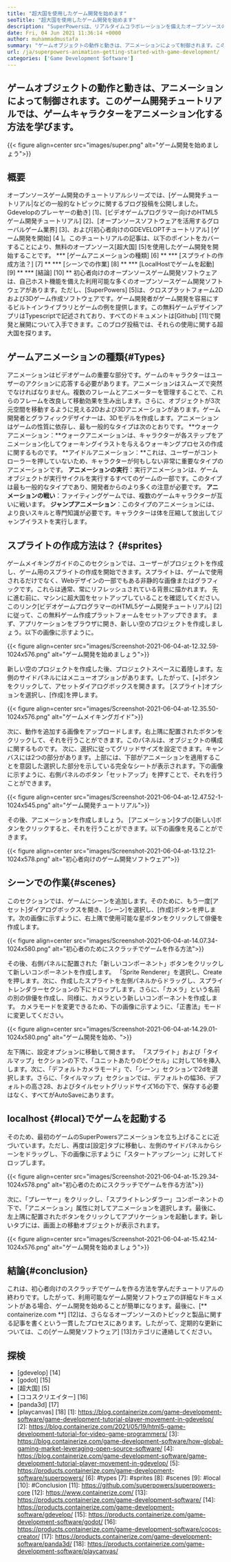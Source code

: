```yaml
---
title: "超大国を使用したゲーム開発を始めます" 
seoTitle: "超大国を使用したゲーム開発を始めます" 
description: "SuperPowersは、リアルタイムコラボレーションを備えたオープンソースの3Dゲームメーカーです。このチュートリアルは、超大国を使用したゲーム開発を始めることです。" 
date: Fri, 04 Jun 2021 11:36:14 +0000
author: muhammadmustafa
summary: "ゲームオブジェクトの動作と動きは、アニメーションによって制御されます。このゲーム開発チュートリアルでは、ゲームキャラクターをアニメーション化する方法を学びます。" 
url: /ja/superpowers-animation-getting-started-with-game-development/
categories: ['Game Development Software']
---
```


## ゲームオブジェクトの動作と動きは、アニメーションによって制御されます。このゲーム開発チュートリアルでは、ゲームキャラクターをアニメーション化する方法を学びます。

{{< figure align=center src="images/super.png" alt="ゲーム開発を始めましょう">}}


## **概要**
オープンソースゲーム開発のチュートリアルシリーズでは、[ゲーム開発チュートリアル|などの一般的なトピックに関するブログ投稿を公開しました。 Gdevelopのプレーヤーの動き] [1]、[ビデオゲームプログラマー向けのHTML5ゲーム開発チュートリアル] [2]、[オープンソースソフトウェアを活用するグローバルゲーム業界] [3]、および[初心者向けのGDEVELOPTチュートリアル] [ゲーム開発を開始] [4 ]。このチュートリアルの記事は、以下のポイントをカバーすることにより、無料のオープンソース[超大国] [5]を使用したゲーム開発を開始することです。
  *** [ゲームアニメーションの種類] [6] **
  *** [スプライトの作成方法？] [7] **
  *** [シーンでの作業] [8] **
  *** [LocalHostでゲームを起動] [9] **
  *** [結論] [10] **
初心者向けのオープンソースゲーム開発ソフトウェアは、自己ホスト機能を備えた利用可能な多くのオープンソースゲーム開発ソフトウェアがあります。ただし、[SuperPowers] [5]は、クロスプラットフォーム2Dおよび3Dゲーム作成ソフトウェアです。ゲーム開発者がゲーム開発を容易にするビルトインライブラリとゲームの例を提供します。この無料ゲームデザインアプリはTypescriptで記述されており、すべてのドキュメントは[Github] [11]で開発と展開について入手できます。このブログ投稿では、それらの使用に関する超大国を探ります。

## ゲームアニメーションの種類{#Types}
アニメーションはビデオゲームの重要な部分です。ゲームのキャラクターはユーザーのアクションに応答する必要があります。アニメーションはスムーズで突然でなければなりません。複数のフレームとアニメーターを管理することで、これらのフレームを改良して移動効果を生み出します。さらに、オブジェクトが3次元空間を移動するように見える2Dおよび3Dアニメーションがあります。ゲーム開発者とグラフィックデザイナーは、3Dモデルを作成します。アニメーションはゲームの性質に依存し、最も一般的なタイプは次のとおりです。
**ウォークアニメーション：**ウォークアニメーションは、キャラクターが各ステップをアニメーション化してウォーキングイラストを与えるウォーキングプロセスの作成に関するものです。
**アイドルアニメーション：**これは、ユーザーがコントローラーを押していないため、キャラクターが何もしない非常に重要なタイプのアニメーションです。
**アニメーションの実行**：実行アニメーションは、ゲームオブジェクトが実行サイクルを実行するすべてのゲームの一部です。このタイプは最も一般的なタイプであり、開発者からのより多くの注意が必要です。
**アニメーションの戦い**：ファイティングゲームでは、複数のゲームキャラクターが互いに戦います。
**ジャンプアニメーション**：このタイプのアニメーションには、より良いスキルと専門知識が必要です。キャラクターは体を圧縮して放出してジャンプイラストを実行します。

## スプライトの作成方法は？ {#sprites}
ゲームメイキングガイドのこのセクションでは、ユーザーがプロジェクトを作成し、ゲーム用のスプライトの作成を開始できます。スプライトは、ゲームで使用されるだけでなく、Webデザインの一部でもある非静的な画像またはグラフィックです。これらは通常、常にリフレッシュされている背景に描かれます。
先に進む前に、マシンに超大国をセットアップしていることを確認してください。このリンク[ビデオゲームプログラマーのHTML5ゲーム開発チュートリアル] [2]に従って、この無料ゲーム作成プラットフォームをセットアップできます。
まず、アプリケーションをブラウザに開き、新しい空のプロジェクトを作成しましょう。以下の画像に示すように。

{{< figure align=center src="images/Screenshot-2021-06-04-at-12.32.59-1024x576.png" alt="ゲーム開発を始めましょう">}}

新しい空のプロジェクトを作成した後、プロジェクトスペースに着陸します。左側のサイドパネルにはメニューオプションがあります。したがって、[+]ボタンをクリックして、アセットダイアログボックスを開きます。 [スプライト]オプションを選択し、[作成]を押します。

{{< figure align=center src="images/Screenshot-2021-06-04-at-12.35.50-1024x576.png" alt="ゲームメイキングガイド">}}

次に、動作を追加する画像をアップロードします。右上隅に配置されたボタンをクリックして、それを行うことができます。このパネルは、オブジェクトの構成に関するものです。
次に、選択に従ってグリッドサイズを設定できます。キャンバスには2つの部分があります。上部には、下部がアニメーションを適用することを意図した選択した部分を示している完全なシートが表示されます。下の画像に示すように、右側パネルのボタン「セットアップ」を押すことで、それを行うことができます。

{{< figure align=center src="images/Screenshot-2021-06-04-at-12.47.52-1-1024x545.png" alt="ゲーム開発チュートリアル">}}

その後、アニメーションを作成しましょう。 [アニメーション]タブの[新しい]ボタンをクリックすると、それを行うことができます。以下の画像を見ることができます。

{{< figure align=center src="images/Screenshot-2021-06-04-at-13.12.21-1024x578.png" alt="初心者向けのゲーム開発ソフトウェア">}}


## シーンでの作業{#scenes}
このセクションでは、ゲームにシーンを追加します。そのために、もう一度[アセット]ダイアログボックスを開き、[シーン]を選択し、[作成]ボタンを押します。次の画像に示すように、右上隅で使用可能な星ボタンをクリックして俳優を作成します。

{{< figure align=center src="images/Screenshot-2021-06-04-at-14.07.34-1024x580.png" alt="初心者のためにスクラッチでゲームを作る方法">}}

その後、右側パネルに配置された「新しいコンポーネント」ボタンをクリックして新しいコンポーネントを作成します。 「Sprite Renderer」を選択し、Createを押します。次に、作成したスプライトを左側パネルからドラッグし、スプライトレンダラーセクションの下にドロップします。さらに、「カメラ」という名前の別の俳優を作成し、同様に、カメラという新しいコンポーネントを作成します。
カメラモードを変更できるため、下の画像に示すように、「正書法」モードに変更してください。

{{< figure align=center src="images/Screenshot-2021-06-04-at-14.29.01-1024x580.png" alt="ゲーム開発を始め、">}}

左下隅に、設定オプションに移動して開きます。 「スプライト」および「タイルマップ」セクションの下で、「ユニットあたりのピクセル」に対して16を挿入します。次に、「デフォルトカメラモード」で、「シーン」セクションで2dを選択します。さらに、「タイルマップ」セクションでは、デフォルトの幅36、デフォルトの高さ28、およびタイルセットグリッドサイズ16の下で、保存する必要はなく、すべてがAutoSaveにあります。

## localhost {#local}でゲームを起動する
そのため、最初のゲームのSuperPowersアニメーションを立ち上げることに近づいています。ただし、再度は[設定]タブに移動し、左側のサイドパネルからシーンをドラッグし、下の画像に示すように「スタートアップシーン」に対してドロップします。

{{< figure align=center src="images/Screenshot-2021-06-04-at-15.29.34-1024x578.png" alt="初心者のためにスクラッチでゲームを作る方法">}}

次に、「プレーヤー」をクリックし、「スプライトレンダラー」コンポーネントの下で、「アニメーション」属性に対してアニメーションを選択します。最後に、左上隅に配置されたボタンをクリックしてアプリケーションを起動します。新しいタブには、画面上の移動オブジェクトが表示されます。

{{< figure align=center src="images/Screenshot-2021-06-04-at-15.42.14-1024x576.png" alt="ゲーム開発を始めましょう">}}


## 結論{#conclusion}
これは、初心者向けのスクラッチでゲームを作る方法を学んだチュートリアルの終わりです。したがって、利用可能なゲーム開発ソフトウェアの詳細なドキュメントがある場合、ゲーム開発を始めることが簡単になります。最後に、[** containerize.com **] [12]は、さらなるオープンソースのトピックと製品に関する記事を書くという一貫したプロセスにあります。したがって、定期的な更新については、この[ゲーム開発ソフトウェア] [13]カテゴリに連絡してください。

## 探検
  * [gdevelop] [14]
  * [godot] [15]
  * [超大国] [5]
  * [ココスクリエイター] [16]
  * [panda3d] [17]
  * [playcanvas] [18]
[1]: https://blog.containerize.com/game-development-software/game-development-tutorial-player-movement-in-gdevelop/
[2]: https://blog.containerize.com/2021/05/19/html5-game-development-tutorial-for-video-game-programmers/
[3]: https://blog.containerize.com/game-development-software/how-global-gaming-market-leveraging-open-source-software/
[4]: https://blog.containerize.com/game-development-software/game-development-tutorial-player-movement-in-gdevelop/
[5]: https://products.containerize.com/game-development-software/superpowers/
[6]: #types
[7]: #sprites
[8]: #scenes
[9]: #local
[10]: #Conclusion
[11]: https://github.com/superpowers/superpowers-core
[12]: https://www.containerize.com/
[13]: https://products.containerize.com/game-development-software/
[14]: https://products.containerize.com/game-development-software/gdevelop/
[15]: https://products.containerize.com/game-development-software/godot/
[16]: https://products.containerize.com/game-development-software/cocos-creator/
[17]: https://products.containerize.com/game-development-software/panda3d/
[18]: https://products.containerize.com/game-development-software/playcanvas/
